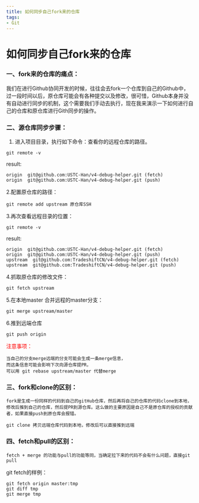 ```yaml
---
title: 如何同步自己fork来的仓库
tags: 
- Git
---
```

如何同步自己fork来的仓库
===
### 一、fork来的仓库的痛点：

我们在进行Github协同开发的时候，往往会去fork一个仓库到自己的Github中，过一段时间以后，原仓库可能会有各种提交以及修改，很可惜，Github本身并没有自动进行同步的机制，这个需要我们手动去执行，现在我来演示一下如何进行自己的仓库和原仓库进行Gith同步的操作。
### 二、源仓库同步步骤：
1. 进入项目目录，执行如下命令：查看你的远程仓库的路径。
```
git remote -v
```
result:
```
origin	git@github.com:USTC-Han/v4-debug-helper.git (fetch)
origin	git@github.com:USTC-Han/v4-debug-helper.git (push)
```
2.配置原仓库的路径：
```
git remote add upstream 原仓库SSH
```
3.再次查看远程目录的位置：
```
git remote -v
```
result:
```
origin	git@github.com:USTC-Han/v4-debug-helper.git (fetch)
origin	git@github.com:USTC-Han/v4-debug-helper.git (push)
upstream  git@github.com:TradeshiftCN/v4-debug-helper.git (fetch)
upstream  git@github.com:TradeshiftCN/v4-debug-helper.git (push)
```
4.抓取原仓库的修改文件：
```
git fetch upstream
```
5.在本地master 合并远程的master分支：
```
git merge upstream/master
```
6.推到远端仓库
```
git push origin
```
<font color = red>注意事项：</font>
     
    当自己的分支merge远端的分支可能会生成一条merge信息，
    而这条信息可能会影响下次向源仓库提PR，
    可以用 git rebase upstream/master 代替merge
### 三、fork和clone的区别：
`fork是生成一份同样的代码到自己的gitHub仓库，然后再将自己的仓库的代码clone到本地，修改后推到自己的仓库，然后提PR到源仓库。这么做的主要原因是自己不是原仓库的授权的贡献者，如果直接push到原仓库会报错。`

`git clone 拷贝远端仓库代码到本地，修改后可以直接推到远端`

### 四、fetch和pull的区别：
`fetch + merge 的功能与pull的功能等同，当确定拉下来的代码不会有什么问题，直接git pull`

git fetch的样例：
```
git fetch origin master:tmp
git diff tmp 
git merge tmp
```
